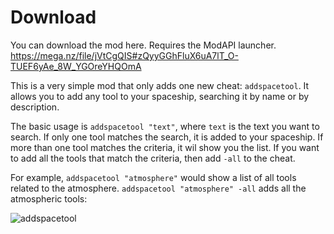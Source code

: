 # Download

You can download the mod here. Requires the ModAPI launcher.
https://mega.nz/file/jVtCgQIS#zQyyGGhFluX6uA7lT_O-TUEF6yAe_8W_YGOreYHQOmA

This is a very simple mod that only adds one new cheat: `addspacetool`.
It allows you to add any tool to your spaceship, searching it by name or by description.

The basic usage is `addspacetool "text"`, where `text` is the text you want to search. If only one tool matches the search, it is added to your spaceship. If more than one tool matches the criteria, it wil show you the list. If you want to add all the tools that match the criteria, then add `-all` to the cheat.

For example, `addspacetool "atmosphere"` would show a list of all tools related to the atmosphere. `addspacetool "atmosphere" -all` adds all the atmospheric tools:

![addspacetool](https://user-images.githubusercontent.com/8646916/129281474-85aabedd-bb94-4dd7-a807-c2a69f910358.gif)
